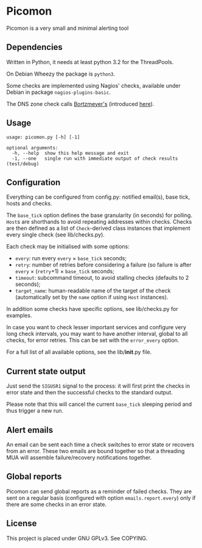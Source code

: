 Picomon
=======

Picomon is a very small and minimal alerting tool


Dependencies
------------

Written in Python, it needs at least python 3.2 for the ThreadPools.

On Debian Wheezy the package is `python3`.

Some checks are implemented using Nagios' checks,
available under Debian in package `nagios-plugins-basic`.

The DNS zone check calls [Bortzmeyer's](https://github.com/bortzmeyer/check_dns_soa)
(introduced [here](http://www.bortzmeyer.org/go-dns-icinga.html)).


Usage
-----

    usage: picomon.py [-h] [-1]

    optional arguments:
      -h, --help  show this help message and exit
      -1, --one   single run with immediate output of check results (test/debug)


Configuration
-------------

Everything can be configured from config.py: notified email(s), base tick, hosts and checks.

The `base_tick` option defines the base granularity (in seconds) for polling.
`Host`s are shorthands to avoid repeating addresses within checks.
Checks are then defined as a list of `Check`-derived class instances that
implement every single check (see lib/checks.py).

Each check may be initialised with some options:

  * `every`: run every `every` × `base_tick` seconds;
  * `retry`: number of retries before considering a failure (so failure is after `every` × (`retry`+1) × `base_tick` seconds;
  * `timeout`: subcommand timeout, to avoid stalling checks (defaults to 2 seconds);
  * `target_name`: human-readable name of the target of the check (automatically set by the `name` option if using `Host` instances).

In addition some checks have specific options, see lib/checks.py for examples.

In case you want to check lesser important services and configure very long check intervals, you may
want to have another interval, global to all checks, for error retries. This can be set with the `error_every` option.

For a full list of all available options, see the lib/__init__.py file.

Current state output
--------------------

Just send the `SIGUSR1` signal to the process: it will first print the checks
in error state and then the successful checks to the standard output.

Please note that this will cancel the current `base_tick` sleeping period
and thus trigger a new run.


Alert emails
------------

An email can be sent each time a check switches to error state or recovers from
an error. These two emails are bound together so that a threading MUA will assemble
failure/recovery notifications together.


Global reports
--------------
Picomon can send global reports as a reminder of failed checks.
They are sent on a regular basis (configured with option `emails.report.every`)
only if there are some checks in an error state.


License
-------

This project is placed under GNU GPLv3. See COPYING.
